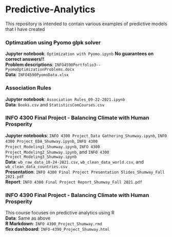 # Predictive-Analytics
This repository is intended to contain various examples of predictive models that I have created

### **Optimzation using Pyomo glpk solver**
**Jupyter notebook**: `Optimization with Pyomo.ipynb` **No guarantees on correct answers!!**  
**Problem descriptions**: `INFO4590Portfolio3--PyomoOptimizationProblems.docx`  
**Data**: `INFO4590PyomoData.xlsx`  

### **Association Rules**
**Jupyter notebook**: `Association Rules_09-22-2021.ipynb`  
**Data**: `Books.csv` and `StatisticsComCourses.csv`  

### **INFO 4300 Final Project - Balancing Climate with Human Prosperity**
**Jupyter notebooks**: `INFO 4300 Project_Data Gathering_Shumway.ipynb`, `INFO 4300 Project_EDA_Shumway.ipynb`, `INFO 4300 Project_Modeling1_Shumway.ipynb`, `INFO 4300 Project_Modeling2_Shumway.ipynb`, and `INFO 4300 Project_Modeling3_Shumway.ipynb`  
**Data**: `wb_raw_data_10-24-2021.csv`, `wb_clean_data_world.csv`, and `wb_clean_data_countries.csv`  
**Presentation**: `INFO 4300 Final Project Presentation Slides_Shumway_Fall 2021.pdf`  
**Report**: `INFO 4300 Final Project Report_Shumway_Fall 2021.pdf`  

### **INFO 4390 Final Project - Balancing Climate with Human Prosperity**
This course focuses on predictive analytics using R \
**Data**: Same as above \
**R Markdown**: `INFO 4390_Project_Shumway.rmd` \
**flex dashboard**: `INFO-4390_Project_Shumway.html`
